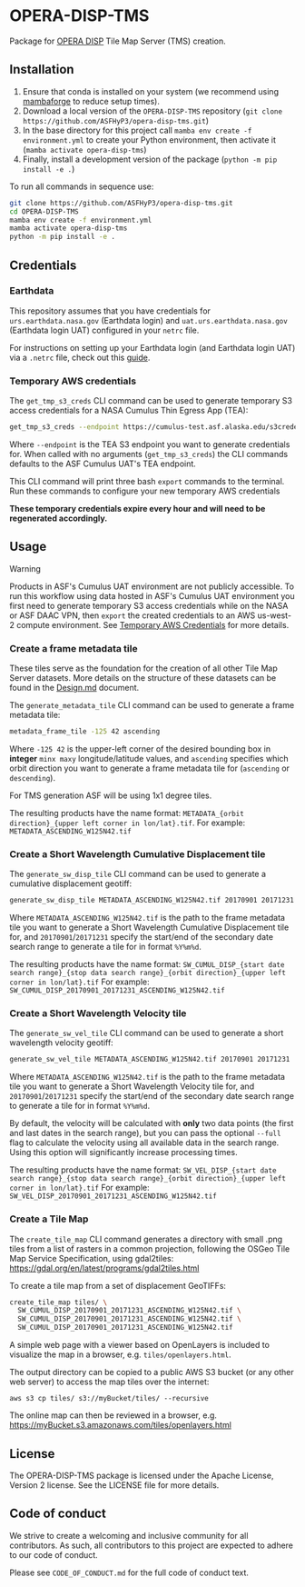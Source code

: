 # OPERA-DISP-TMS

Package for [OPERA DISP](https://www.jpl.nasa.gov/go/opera/products/disp-product-suite/) Tile Map Server (TMS) creation.

## Installation
1. Ensure that conda is installed on your system (we recommend using [mambaforge](https://github.com/conda-forge/miniforge#mambaforge) to reduce setup times).
2. Download a local version of the `OPERA-DISP-TMS` repository (`git clone https://github.com/ASFHyP3/opera-disp-tms.git`)
3. In the base directory for this project call `mamba env create -f environment.yml` to create your Python environment, then activate it (`mamba activate opera-disp-tms`)
4. Finally, install a development version of the package (`python -m pip install -e .`)

To run all commands in sequence use:
```bash
git clone https://github.com/ASFHyP3/opera-disp-tms.git
cd OPERA-DISP-TMS
mamba env create -f environment.yml
mamba activate opera-disp-tms
python -m pip install -e .
```

## Credentials
### Earthdata
This repository assumes that you have credentials for `urs.earthdata.nasa.gov` (Earthdata login) and `uat.urs.earthdata.nasa.gov` (Earthdata login UAT) configured in your `netrc` file.

For instructions on setting up your Earthdata login (and Earthdata login UAT) via a `.netrc` file, check out this [guide](https://harmony.earthdata.nasa.gov/docs#getting-started).

### Temporary AWS credentials
The `get_tmp_s3_creds` CLI command can be used to generate temporary S3 access credentials for a NASA Cumulus Thin Egress App (TEA):
```bash
get_tmp_s3_creds --endpoint https://cumulus-test.asf.alaska.edu/s3credentials
```
Where `--endpoint` is the TEA S3 endpoint you want to generate credentials for. When called with no arguments (`get_tmp_s3_creds`) the CLI commands defaults to the ASF Cumulus UAT's TEA endpoint.

This CLI command will print three bash `export` commands to the terminal. Run these commands to configure your new temporary AWS credentials

**These temporary credentials expire every hour and will need to be regenerated accordingly.**

## Usage
> [!WARNING]
> Products in ASF's Cumulus UAT environment are not publicly accessible. To run this workflow using data hosted in ASF's Cumulus UAT environment you first need to generate temporary S3 access credentials while on the NASA or ASF DAAC VPN, then `export` the created credentials to an AWS us-west-2 compute environment. See [Temporary AWS Credentials](#temporary-aws-credentials) for more details.

### Create a frame metadata tile
These tiles serve as the foundation for the creation of all other Tile Map Server datasets. More details on the structure of these datasets can be found in the [Design.md](https://github.com/ASFHyP3/OPERA-DISP-TMS/blob/develop/Design.md) document.

The `generate_metadata_tile` CLI command can be used to generate a frame metadata tile:
```bash
metadata_frame_tile -125 42 ascending
```
Where `-125 42` is the upper-left corner of the desired bounding box in **integer** `minx maxy` longitude/latitude values, and `ascending` specifies which orbit direction you want to generate a frame metadata tile for (`ascending` or `descending`).

For TMS generation ASF will be using 1x1 degree tiles.

The resulting products have the name format:
`METADATA_{orbit direction}_{upper left corner in lon/lat}.tif`.
For example:
`METADATA_ASCENDING_W125N42.tif`

### Create a Short Wavelength Cumulative Displacement tile
The `generate_sw_disp_tile` CLI command can be used to generate a cumulative displacement geotiff:
```bash
generate_sw_disp_tile METADATA_ASCENDING_W125N42.tif 20170901 20171231
```
Where `METADATA_ASCENDING_W125N42.tif` is the path to the frame metadata tile you want to generate a Short Wavelength Cumulative Displacement tile for, and `20170901`/`20171231` specify the start/end of the secondary date search range to generate a tile for in format `%Y%m%d`.

The resulting products have the name format:
`SW_CUMUL_DISP_{start date search range}_{stop data search range}_{orbit direction}_{upper left corner in lon/lat}.tif`
For example:
`SW_CUMUL_DISP_20170901_20171231_ASCENDING_W125N42.tif`

### Create a Short Wavelength Velocity tile
The `generate_sw_vel_tile` CLI command can be used to generate a short wavelength velocity geotiff:
```bash
generate_sw_vel_tile METADATA_ASCENDING_W125N42.tif 20170901 20171231
```
Where `METADATA_ASCENDING_W125N42.tif` is the path to the frame metadata tile you want to generate a Short Wavelength Velocity tile for, and `20170901`/`20171231` specify the start/end of the secondary date search range to generate a tile for in format `%Y%m%d`.

By default, the velocity will be calculated with **only** two data points (the first and last dates in the search range), but you can pass the optional `--full` flag to calculate the velocity using all available data in the search range. Using this option will significantly increase processing times.

The resulting products have the name format:
`SW_VEL_DISP_{start date search range}_{stop data search range}_{orbit direction}_{upper left corner in lon/lat}.tif`
For example:
`SW_VEL_DISP_20170901_20171231_ASCENDING_W125N42.tif`

### Create a Tile Map
The `create_tile_map` CLI command generates a directory with small .png tiles from a list of rasters in a common projection, following the OSGeo Tile Map Service Specification, using gdal2tiles: https://gdal.org/en/latest/programs/gdal2tiles.html

To create a tile map from a set of displacement GeoTIFFs:
```bash
create_tile_map tiles/ \
  SW_CUMUL_DISP_20170901_20171231_ASCENDING_W125N42.tif \
  SW_CUMUL_DISP_20170901_20171231_ASCENDING_W125N42.tif \
  SW_CUMUL_DISP_20170901_20171231_ASCENDING_W125N42.tif
```

A simple web page with a viewer based on OpenLayers is included to visualize the map in a browser, e.g. `tiles/openlayers.html`.

The output directory can be copied to a public AWS S3 bucket (or any other web server) to access the map tiles over the internet:
```
aws s3 cp tiles/ s3://myBucket/tiles/ --recursive
```
The online map can then be reviewed in a browser, e.g. https://myBucket.s3.amazonaws.com/tiles/openlayers.html

## License
The OPERA-DISP-TMS package is licensed under the Apache License, Version 2 license. See the LICENSE file for more details.

## Code of conduct
We strive to create a welcoming and inclusive community for all contributors. As such, all contributors to this project are expected to adhere to our code of conduct.

Please see `CODE_OF_CONDUCT.md` for the full code of conduct text.

